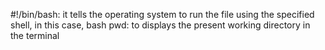#!/bin/bash: it tells the operating system to run the file using the specified shell, in this case, bash
pwd: to displays the present working directory in the terminal 
